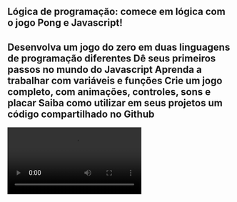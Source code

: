 ## Lógica de programação: comece em lógica com o jogo Pong e Javascript!
##
<div>
<H2>Desenvolva um jogo do zero em duas linguagens de programação diferentes
Dê seus primeiros passos no mundo do Javascript
Aprenda a trabalhar com variáveis e funções
Crie um jogo completo, com animações, controles, sons e placar
Saiba como utilizar em seus projetos um código compartilhado no Github</H2>

![Snake animation](https://github.com/danielecox/pong/blob/output/video.webm)

</div>